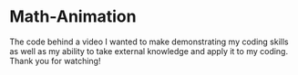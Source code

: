 # Math-Animation
The code behind a video I wanted to make demonstrating my coding skills as well as my ability to take external knowledge and apply it to my coding. Thank you for watching!
